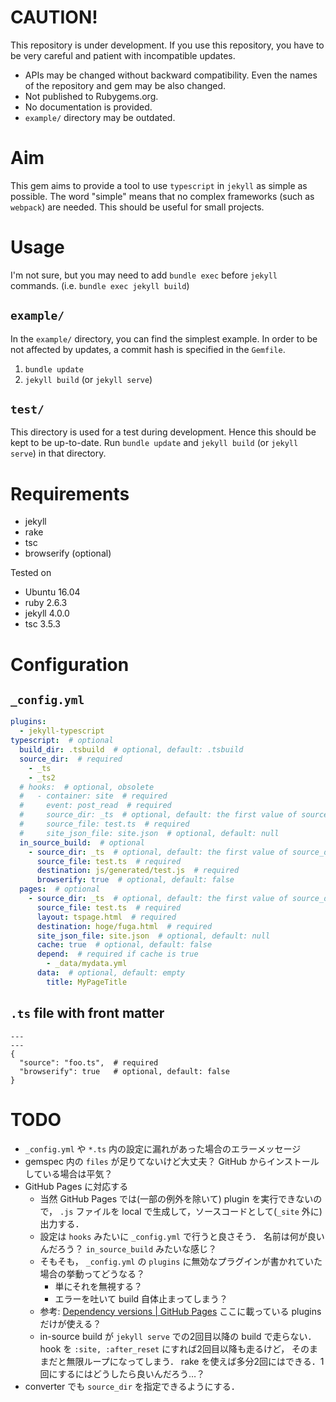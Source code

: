 # CAUTION!
This repository is under development.
If you use this repository,
you have to be very careful and patient with incompatible updates.

- APIs may be changed without backward compatibility.
  Even the names of the repository and gem may be also changed.
- Not published to Rubygems.org.
- No documentation is provided.
- `example/` directory may be outdated.


# Aim
This gem aims to provide a tool to use `typescript` in `jekyll` as simple as possible.
The word "simple" means that
no complex frameworks (such as `webpack`) are needed.
This should be useful for small projects.

# Usage
I'm not sure, but you may need to add `bundle exec` before `jekyll` commands.
(i.e. `bundle exec jekyll build`)

## `example/`
In the `example/` directory, you can find the simplest example.
In order to be not affected by updates, a commit hash is specified in the `Gemfile`.

1. `bundle update`
2. `jekyll build` (or `jekyll serve`)

## `test/`
This directory is used for a test during development.
Hence this should be kept to be up-to-date.
Run `bundle update` and `jekyll build` (or `jekyll serve`) in that directory.

# Requirements
- jekyll
- rake
- tsc
- browserify (optional)

Tested on

- Ubuntu 16.04
- ruby 2.6.3
- jekyll 4.0.0
- tsc 3.5.3

# Configuration
## `_config.yml`
```yml
plugins:
  - jekyll-typescript
typescript:  # optional
  build_dir: .tsbuild  # optional, default: .tsbuild
  source_dir:  # required
    - _ts
    - _ts2
  # hooks:  # optional, obsolete
  #   - container: site  # required
  #     event: post_read  # required
  #     source_dir: _ts  # optional, default: the first value of source_dir
  #     source_file: test.ts  # required
  #     site_json_file: site.json  # optional, default: null
  in_source_build:  # optional
    - source_dir: _ts  # optional, default: the first value of source_dir
      source_file: test.ts  # required
      destination: js/generated/test.js  # required
      browserify: true  # optional, default: false
  pages:  # optional
    - source_dir: _ts  # optional, default: the first value of source_dir
      source_file: test.ts  # required
      layout: tspage.html  # required
      destination: hoge/fuga.html  # required
      site_json_file: site.json  # optional, default: null
      cache: true  # optional, default: false
      depend:  # required if cache is true
        - _data/mydata.yml
      data:  # optional, default: empty
        title: MyPageTitle
```

## `.ts` file with front matter
```
---
---
{
  "source": "foo.ts",  # required
  "browserify": true   # optional, default: false
}
```

# TODO
- `_config.yml` や `*.ts` 内の設定に漏れがあった場合のエラーメッセージ
- gemspec 内の `files` が足りてないけど大丈夫？
  GitHub からインストールしている場合は平気？
- GitHub Pages に対応する
    - 当然 GitHub Pages では(一部の例外を除いて) plugin を実行できないので，
      `.js` ファイルを local で生成して，ソースコードとして(`_site` 外に)出力する．
    - 設定は `hooks` みたいに `_config.yml` で行うと良さそう．
      名前は何が良いんだろう？ `in_source_build` みたいな感じ？
    - そもそも， `_config.yml` の `plugins` に無効なプラグインが書かれていた場合の挙動ってどうなる？
        - 単にそれを無視する？
        - エラーを吐いて build 自体止まってしまう？
    - 参考: [Dependency versions | GitHub Pages](https://pages.github.com/versions/)
      ここに載っている plugins だけが使える？
    - in-source build が `jekyll serve` での2回目以降の build で走らない．
      hook を `:site, :after_reset` にすれば2回目以降も走るけど，
      そのままだと無限ループになってしまう．
      rake を使えば多分2回にはできる．1回にするにはどうしたら良いんだろう…？
- converter でも `source_dir` を指定できるようにする．
